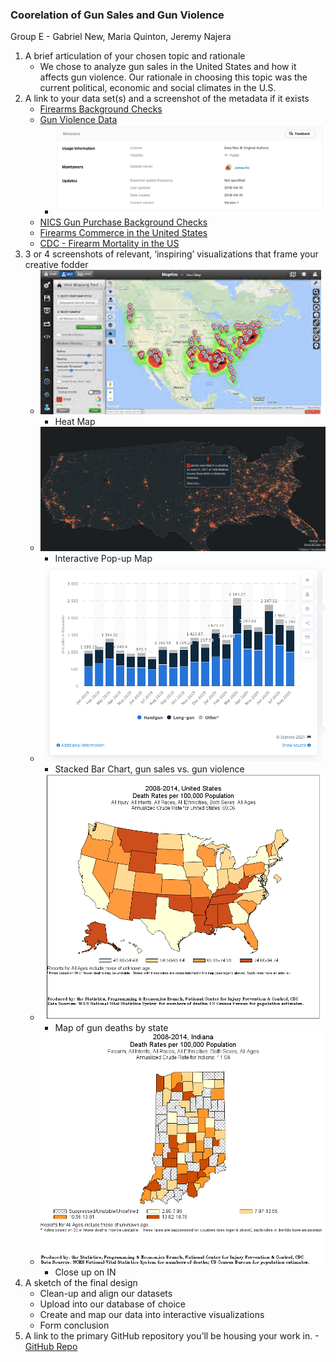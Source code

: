 ### Coorelation of Gun Sales and Gun Violence

Group E - Gabriel New, Maria Quinton, Jeremy Najera

1. A brief articulation of your chosen topic and rationale
   - We chose to analyze gun sales in the United States and how it affects gun violence. Our rationale in choosing this topic was the current political, economic and social climates in the U.S.
2. A link to your data set(s) and a screenshot of the metadata if it exists
   - [Firearms Background Checks](https://github.com/BuzzFeedNews/nics-firearm-background-checks/blob/master/data/nics-firearm-background-checks.csv)
   - [Gun Violence Data](https://www.kaggle.com/jameslko/gun-violence-data)
      - ![MetaData](images/metadata_gunviolence.png)
   - [NICS Gun Purchase Background Checks](https://cran.r-project.org/web/packages/gunsales/README.html)
   - [Firearms Commerce in the United States](datasets/firearms_commerce_us.pdf)
   - [CDC - Firearm Mortality in the US](https://www.cdc.gov/nchs/pressroom/sosmap/firearm_mortality/firearm.htm)
3. 3 or 4 screenshots of relevant, ‘inspiring’ visualizations that frame your creative fodder
   - ![Heat Map - Violence vs. Gun Sales](images/heatmap.png)
      - Heat Map
   - ![Interactive Popup Map](images/interactive_us_map.png)
      - Interactive Pop-up Map
   - ![Gun Sales - Bar Chart](images/gun_sales_bar.png)
      - Stacked Bar Chart, gun sales vs. gun violence
   - ![Gun Deaths by State](images/map_census.png)
      - Map of gun deaths by state
   - ![Close-up on Indiana](images/indiana_closeup.png)
      - Close up on IN
4. A sketch of the final design
   - Clean-up and align our datasets
   - Upload into our database of choice
   - Create and map our data into interactive visualizations
   - Form conclusion
5. A link to the primary GitHub repository you’ll be housing your work in.
   -[GitHub Repo](https://github.com/Mquinton28/Project-2---Group-E)
